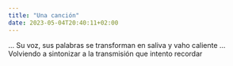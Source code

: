 ```yaml
---
title: "Una canción"
date: 2023-05-04T20:40:11+02:00
---
```


...
Su voz, sus palabras 
se transforman
en saliva y vaho caliente
...
Volviendo a sintonizar
a la transmisión que
intento recordar